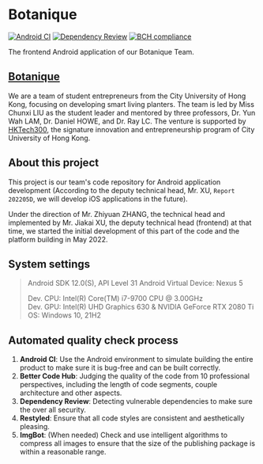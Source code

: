 # Botanique

[![Android CI](https://github.com/Alex-XJK/Botanique/actions/workflows/android.yml/badge.svg?branch=master)](https://github.com/Alex-XJK/Botanique/actions/workflows/android.yml) [![Dependency Review](https://github.com/Alex-XJK/Botanique/actions/workflows/dependency-review.yml/badge.svg?branch=master)](https://github.com/Alex-XJK/Botanique/actions/workflows/dependency-review.yml) [![BCH compliance](https://bettercodehub.com/edge/badge/Alex-XJK/Botanique?branch=master)](https://bettercodehub.com/)

The frontend Android application of our Botanique Team.

## [Botanique](https://botanique.webflow.io/)

We are a team of student entrepreneurs from the City University of Hong Kong, focusing on developing smart living planters. The team is led by Miss Chunxi LIU as the student leader and mentored by three professors, Dr. Yun Wah LAM, Dr. Daniel HOWE, and Dr. Ray LC. The venture is supported by [HKTech300](https://www.cityu.edu.hk/hktech300/), the signature innovation and entrepreneurship program of City University of Hong Kong.

## About this project

This project is our team's code repository for Android application development (According to the deputy technical head, Mr. XU, `Report 202205D`, we will develop iOS applications in the future).

Under the direction of Mr. Zhiyuan ZHANG, the technical head and implemented by Mr. Jiakai XU, the deputy technical head (frontend) at that time, we started the initial development of this part of the code and the platform building in May 2022.

## System settings

> Android SDK 12.0(S), API Level 31
> Android Virtual Device: Nexus 5
>
> Dev. CPU: Intel(R) Core(TM) i7-9700 CPU @ 3.00GHz  
> Dev. GPU: Intel(R) UHD Graphics 630 & NVIDIA GeForce RTX 2080 Ti  
> OS: Windows 10, 21H2  

## Automated quality check process

1. **Android CI**: Use the Android environment to simulate building the entire product to make sure it is bug-free and can be built correctly.
2. **Better Code Hub**: Judging the quality of the code from 10 professional perspectives, including the length of code segments, couple architecture and other aspects.
3. **Dependency Review**: Detecting vulnerable dependencies to make sure the over all security.
4. **Restyled**: Ensure that all code styles are consistent and aesthetically pleasing.
5. **ImgBot**: (When needed) Check and use intelligent algorithms to compress all images to ensure that the size of the publishing package is within a reasonable range.
